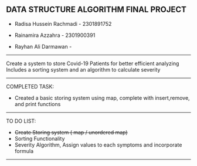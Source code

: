 DATA STRUCTURE ALGORITHM FINAL PROJECT
-----------------------------------------------------
- Radisa Hussein Rachmadi - 2301891752

- Rainamira Azzahra - 2301900391

- Rayhan Ali Darmawan -
-----------------------------------------------------

Create a system to store Covid-19 Patients for better efficient analyzing
Includes a sorting system and an algorithm to calculate severity

------------------------------------------------------
COMPLETED TASK:

- Created a basic storing system using map, complete with insert,remove, and print functions

-----------------------------------------------------


TO DO LIST:

- ~~Create Storing system ( map / unordered map)~~
- Sorting Functionality
- Severity Algorithm, Assign values to each symptoms and incorporate formula

------------------------------------------------------
